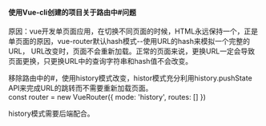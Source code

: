 #### 使用Vue-cli创建的项目关于路由中#问题

原因：vue开发单页面应用，在切换不同页面的时候，HTML永远保持一个，正是单页面的原因，vue-router默认hash模式--使用URL的hash来模拟一个完整的URL，
URL改变时，页面不会重新加载。正常的页面来说，更换URL一定会导致页面更换，只更换URL中的查询字符串和hash值不会改变。

移除路由中的#，使用history模式改变，histor模式充分利用history.pushState API来完成URL的跳转而不需要重新加载页面。<br/>
const router = new VueRouter({
  mode: 'history',
  routes: []
}) <br/>

history模式需要后端配合。


